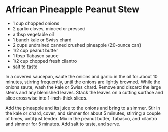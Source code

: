 # African Pineapple Peanut Stew

- 1 cup chopped onions
- 2 garlic cloves, minced or pressed
- a tbsp vegetable oil
- 1 bunch kale or Swiss chard
- 2 cups undrained canned crushed pineapple (20-ounce can)
- 1/2 cup peanut butter
- 1 tbsp Tabasco sauce
- 1/2 cup chopped fresh cilantro
- salt to taste

In a covered saucepan, saute the onions and garlic in the oil for about 10
minutes, stirring frequently, until the onions are lightly browned. While the
onions saute, wash the kale or Swiss chard. Remove and discard the large stems
and any blemished leaves. Stack the leaves on a cutting surface and slice
crosswise into 1-inch-thick slices.

Add the pineapple and its juice to the onions and bring to a simmer. Stir in the
kale or chard, cover, and simmer for about 5 minutes, stirring a couple of
times, until just tender. Mix in the peanut butter, Tabasco, and cilantro and
simmer for 5 minutes. Add salt to taste, and serve.
